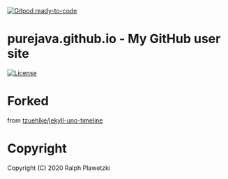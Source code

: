 [![Gitpod ready-to-code](https://img.shields.io/badge/Gitpod-ready--to--code-blue?logo=gitpod)](https://gitpod.io/#https://github.com/purejava/purejava.github.io)

# purejava.github.io - My GitHub user site
[![License](https://img.shields.io/github/license/purejava/purejava.github.io.svg)](https://github.com/purejava/purejava.github.io/blob/master/LICENSE)

# Forked
from [tzuehlke/jekyll-uno-timeline](https://github.com/tzuehlke/jekyll-uno-timeline)

# Copyright
Copyright (C) 2020 Ralph Plawetzki